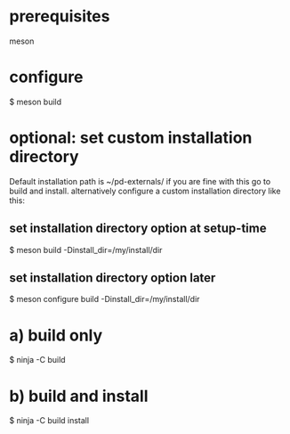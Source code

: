 # prerequisites

meson

# configure

$ meson build

# optional: set custom installation directory
Default installation path is ~/pd-externals/
if you are fine with this go to build and install. 
alternatively configure a custom installation directory like this:

## set installation directory option at setup-time

$ meson build -Dinstall_dir=/my/install/dir

## set installation directory option later

$ meson configure build -Dinstall_dir=/my/install/dir

# a) build only

$ ninja -C build

# b) build and install

$ ninja -C build install
